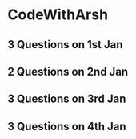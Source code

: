 # CodeWithArsh
## 3 Questions on 1st Jan
## 2 Questions on 2nd Jan
## 3 Questions on 3rd Jan
## 3 Questions on 4th Jan
